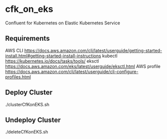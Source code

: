 # cfk_on_eks
Confluent for Kubernetes on Elastic Kubernetes Service

## Requirements

AWS CLI https://docs.aws.amazon.com/cli/latest/userguide/getting-started-install.html#getting-started-install-instructions
kubectl https://kubernetes.io/docs/tasks/tools/
eksctl https://docs.aws.amazon.com/eks/latest/userguide/eksctl.html
AWS profile https://docs.aws.amazon.com/cli/latest/userguide/cli-configure-profiles.html

## Deploy Cluster
./clusterCfKonEKS.sh

## Undeploy Cluster
./deleteCfKonEKS.sh